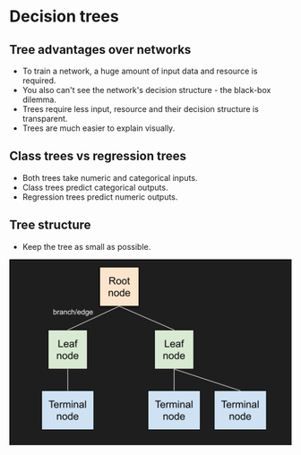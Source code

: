 # Decision trees

## Tree advantages over networks
- To train a network, a huge amount of input data and resource is required.
- You also can't see the network's decision structure - the black-box dilemma.
- Trees require less input, resource and their decision structure is transparent.
- Trees are much easier to explain visually.

## Class trees vs regression trees
- Both trees take numeric and categorical inputs.
- Class trees predict categorical outputs.
- Regression trees predict numeric outputs.


## Tree structure
- Keep the tree as small as possible.

![tree nodes](/images/trees/tree-nodes.png "tree nodes")